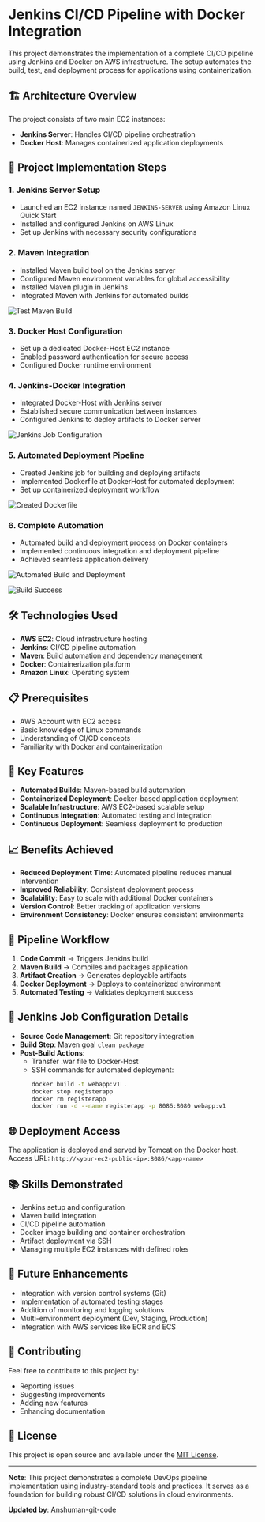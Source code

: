 # Jenkins CI/CD Pipeline with Docker Integration

This project demonstrates the implementation of a complete CI/CD pipeline using Jenkins and Docker on AWS infrastructure. The setup automates the build, test, and deployment process for applications using containerization.

## 🏗️ Architecture Overview

The project consists of two main EC2 instances:
- **Jenkins Server**: Handles CI/CD pipeline orchestration
- **Docker Host**: Manages containerized application deployments

## 🚀 Project Implementation Steps

### 1. Jenkins Server Setup
- Launched an EC2 instance named `JENKINS-SERVER` using Amazon Linux Quick Start
- Installed and configured Jenkins on AWS Linux
- Set up Jenkins with necessary security configurations

### 2. Maven Integration
- Installed Maven build tool on the Jenkins server
- Configured Maven environment variables for global accessibility
- Installed Maven plugin in Jenkins
- Integrated Maven with Jenkins for automated builds

![Test Maven Build](./Test-Maven-Build.png)

### 3. Docker Host Configuration
- Set up a dedicated Docker-Host EC2 instance
- Enabled password authentication for secure access
- Configured Docker runtime environment

### 4. Jenkins-Docker Integration
- Integrated Docker-Host with Jenkins server
- Established secure communication between instances
- Configured Jenkins to deploy artifacts to Docker server

![Jenkins Job Configuration](./Jenkin-Job-To-Build-And-Copy-Artifact-To-Docker-Server.png)

### 5. Automated Deployment Pipeline
- Created Jenkins job for building and deploying artifacts
- Implemented Dockerfile at DockerHost for automated deployment
- Set up containerized deployment workflow

![Created Dockerfile](./Created-dockerfile-at-.png)

### 6. Complete Automation
- Automated build and deployment process on Docker containers
- Implemented continuous integration and deployment pipeline
- Achieved seamless application delivery

![Automated Build and Deployment](./Automated-build-and-deployment-on-docker-container.png)

![Build Success](./Build-Success-Automated-build-and-deployment-on-docker-container.png)

## 🛠️ Technologies Used

- **AWS EC2**: Cloud infrastructure hosting
- **Jenkins**: CI/CD pipeline automation
- **Maven**: Build automation and dependency management
- **Docker**: Containerization platform
- **Amazon Linux**: Operating system

## 📋 Prerequisites

- AWS Account with EC2 access
- Basic knowledge of Linux commands
- Understanding of CI/CD concepts
- Familiarity with Docker and containerization

## 🔧 Key Features

- **Automated Builds**: Maven-based build automation
- **Containerized Deployment**: Docker-based application deployment
- **Scalable Infrastructure**: AWS EC2-based scalable setup
- **Continuous Integration**: Automated testing and integration
- **Continuous Deployment**: Seamless deployment to production

## 📈 Benefits Achieved

- **Reduced Deployment Time**: Automated pipeline reduces manual intervention
- **Improved Reliability**: Consistent deployment process
- **Scalability**: Easy to scale with additional Docker containers
- **Version Control**: Better tracking of application versions
- **Environment Consistency**: Docker ensures consistent environments

## 🚦 Pipeline Workflow

1. **Code Commit** → Triggers Jenkins build
2. **Maven Build** → Compiles and packages application
3. **Artifact Creation** → Generates deployable artifacts
4. **Docker Deployment** → Deploys to containerized environment
5. **Automated Testing** → Validates deployment success

## 📁 Jenkins Job Configuration Details

- **Source Code Management**: Git repository integration
- **Build Step**: Maven goal `clean package`
- **Post-Build Actions**:
  - Transfer .war file to Docker-Host
  - SSH commands for automated deployment:
    ```bash
    docker build -t webapp:v1 .
    docker stop registerapp
    docker rm registerapp
    docker run -d --name registerapp -p 8086:8080 webapp:v1
    ```

## 🌐 Deployment Access

The application is deployed and served by Tomcat on the Docker host.
Access URL: `http://<your-ec2-public-ip>:8086/<app-name>`

## 📚 Skills Demonstrated

- Jenkins setup and configuration
- Maven build integration
- CI/CD pipeline automation
- Docker image building and container orchestration
- Artifact deployment via SSH
- Managing multiple EC2 instances with defined roles

## 📝 Future Enhancements

- Integration with version control systems (Git)
- Implementation of automated testing stages
- Addition of monitoring and logging solutions
- Multi-environment deployment (Dev, Staging, Production)
- Integration with AWS services like ECR and ECS

## 🤝 Contributing

Feel free to contribute to this project by:
- Reporting issues
- Suggesting improvements
- Adding new features
- Enhancing documentation

## 📄 License

This project is open source and available under the [MIT License](LICENSE).

---

**Note**: This project demonstrates a complete DevOps pipeline implementation using industry-standard tools and practices. It serves as a foundation for building robust CI/CD solutions in cloud environments.

**Updated by**: Anshuman-git-code
